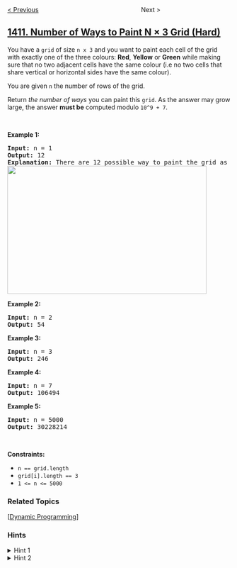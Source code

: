 <!--|This file generated by command(leetcode description); DO NOT EDIT.    |-->
<!--+----------------------------------------------------------------------+-->
<!--|@author    openset <openset.wang@gmail.com>                           |-->
<!--|@link      https://github.com/openset                                 |-->
<!--|@home      https://github.com/openset/leetcode                        |-->
<!--+----------------------------------------------------------------------+-->

[< Previous](../html-entity-parser "HTML Entity Parser")
　　　　　　　　　　　　　　　　
Next >

## [1411. Number of Ways to Paint N × 3 Grid (Hard)](https://leetcode.com/problems/number-of-ways-to-paint-n-3-grid "给 N x 3 网格图涂色的方案数")

<p>You have a <code>grid</code> of size <code>n x 3</code> and you want to paint each cell of the grid with exactly&nbsp;one of the three colours: <strong>Red</strong>, <strong>Yellow</strong> or <strong>Green</strong>&nbsp;while making sure that no two adjacent cells have&nbsp;the same colour (i.e no two cells that share vertical or horizontal sides have the same colour).</p>

<p>You are given <code>n</code> the number of rows of the grid.</p>

<p>Return <em>the number of ways</em> you can paint this <code>grid</code>. As the answer may grow large, the answer <strong>must be</strong> computed modulo&nbsp;<code>10^9 + 7</code>.</p>

<p>&nbsp;</p>
<p><strong>Example 1:</strong></p>

<pre>
<strong>Input:</strong> n = 1
<strong>Output:</strong> 12
<strong>Explanation:</strong> There are 12 possible way to paint the grid as shown:
<img alt="" src="https://assets.leetcode.com/uploads/2020/03/26/e1.png" style="width: 450px; height: 289px;" />
</pre>

<p><strong>Example 2:</strong></p>

<pre>
<strong>Input:</strong> n = 2
<strong>Output:</strong> 54
</pre>

<p><strong>Example 3:</strong></p>

<pre>
<strong>Input:</strong> n = 3
<strong>Output:</strong> 246
</pre>

<p><strong>Example 4:</strong></p>

<pre>
<strong>Input:</strong> n = 7
<strong>Output:</strong> 106494
</pre>

<p><strong>Example 5:</strong></p>

<pre>
<strong>Input:</strong> n = 5000
<strong>Output:</strong> 30228214
</pre>

<p>&nbsp;</p>
<p><strong>Constraints:</strong></p>

<ul>
	<li><code>n == grid.length</code></li>
	<li><code>grid[i].length == 3</code></li>
	<li><code>1 &lt;= n &lt;= 5000</code></li>
</ul>

### Related Topics
  [[Dynamic Programming](../../tag/dynamic-programming/README.md)]

### Hints
<details>
<summary>Hint 1</summary>
We will use Dynamic programming approach. we will try all possible configuration.
</details>

<details>
<summary>Hint 2</summary>
Let dp[idx][prev1col][prev2col][prev3col] be the number of ways to color the rows of the grid from idx to n-1 keeping in mind that the previous row (idx - 1) has colors prev1col, prev2col and prev3col. Build the dp array to get the answer.
</details>
